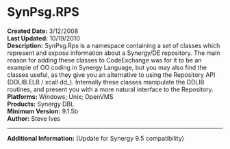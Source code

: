 # SynPsg.RPS<br />
**Created Date:** 3/12/2008<br />
**Last Updated:** 10/19/2010<br />
**Description:** SynPsg.Rps is a namespace containing a set of classes which represent and expose information about a Synergy/DE repository. The main reason for adding these classes to CodeExchange was for it to be an example of OO coding in Synergy Language, but you may also find the classes useful, as they give you an alternative to using the Repository API (DDLIB.ELB / xcall dd_). Internally these classes manipulate the DDLIB routines, and present you with a more natural interface to the Repository.<br />
**Platforms:** Windows; Unix; OpenVMS<br />
**Products:** Synergy DBL<br />
**Minimum Version:** 9.1.5b<br />
**Author:** Steve Ives
<hr>

**Additional Information:** (Update for Synergy 9.5 compatibility)

